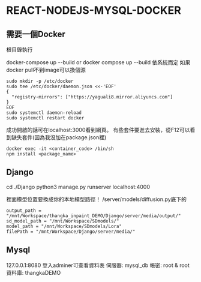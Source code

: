 # REACT-NODEJS-MYSQL-DOCKER 

需要一個Docker
---------
根目錄執行

docker-compose up --build or docker compose up --build 依系統而定
如果docker pull不到image可以換個源
```
sudo mkdir -p /etc/docker
sudo tee /etc/docker/daemon.json <<-'EOF'
{
  "registry-mirrors": ["https://yaguali8.mirror.aliyuncs.com"]
}
EOF
sudo systemctl daemon-reload
sudo systemctl restart docker
```

成功開啟的話可在localhost:3000看到網頁。
有些套件要進去安裝，從F12可以看到缺失套件(因為我沒加在package.json裡)
```
docker exec -it <container_code> /bin/sh
npm install <package_name>
```

Django
---------
cd ./Django
python3 manage.py runserver localhost:4000

裡面模型位置要換成你的本地模型路徑！
/server/models/diffusion.py底下的
```
output_path = "/mnt/Workspace/thangka_inpaint_DEMO/Django/server/media/output/"
sd_model_path = "/mnt/Workspace/SDmodels/"
model_path = "/mnt/Workspace/SDmodels/Lora"
filePath = "/mnt/Workspace/Django/server/media/"
```
Mysql
---------
127.0.0.1:8080
登入adminer可查看資料表
伺服器: mysql_db
帳密: root & root 
資料庫: thangkaDEMO



